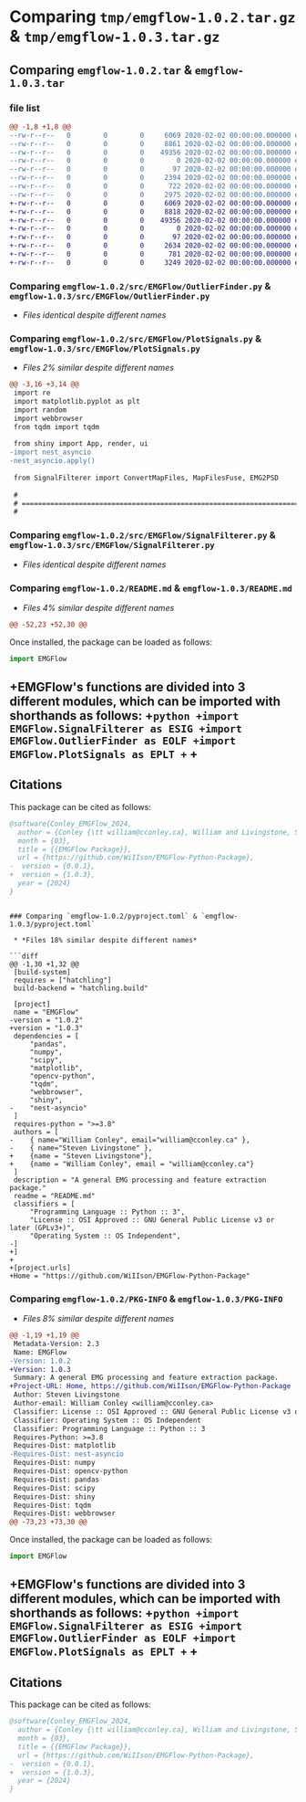 # Comparing `tmp/emgflow-1.0.2.tar.gz` & `tmp/emgflow-1.0.3.tar.gz`

## Comparing `emgflow-1.0.2.tar` & `emgflow-1.0.3.tar`

### file list

```diff
@@ -1,8 +1,8 @@
--rw-r--r--   0        0        0     6069 2020-02-02 00:00:00.000000 emgflow-1.0.2/src/EMGFlow/OutlierFinder.py
--rw-r--r--   0        0        0     8861 2020-02-02 00:00:00.000000 emgflow-1.0.2/src/EMGFlow/PlotSignals.py
--rw-r--r--   0        0        0    49356 2020-02-02 00:00:00.000000 emgflow-1.0.2/src/EMGFlow/SignalFilterer.py
--rw-r--r--   0        0        0        0 2020-02-02 00:00:00.000000 emgflow-1.0.2/src/EMGFlow/__init__.py
--rw-r--r--   0        0        0       97 2020-02-02 00:00:00.000000 emgflow-1.0.2/.gitignore
--rw-r--r--   0        0        0     2394 2020-02-02 00:00:00.000000 emgflow-1.0.2/README.md
--rw-r--r--   0        0        0      722 2020-02-02 00:00:00.000000 emgflow-1.0.2/pyproject.toml
--rw-r--r--   0        0        0     2975 2020-02-02 00:00:00.000000 emgflow-1.0.2/PKG-INFO
+-rw-r--r--   0        0        0     6069 2020-02-02 00:00:00.000000 emgflow-1.0.3/src/EMGFlow/OutlierFinder.py
+-rw-r--r--   0        0        0     8818 2020-02-02 00:00:00.000000 emgflow-1.0.3/src/EMGFlow/PlotSignals.py
+-rw-r--r--   0        0        0    49356 2020-02-02 00:00:00.000000 emgflow-1.0.3/src/EMGFlow/SignalFilterer.py
+-rw-r--r--   0        0        0        0 2020-02-02 00:00:00.000000 emgflow-1.0.3/src/EMGFlow/__init__.py
+-rw-r--r--   0        0        0       97 2020-02-02 00:00:00.000000 emgflow-1.0.3/.gitignore
+-rw-r--r--   0        0        0     2634 2020-02-02 00:00:00.000000 emgflow-1.0.3/README.md
+-rw-r--r--   0        0        0      781 2020-02-02 00:00:00.000000 emgflow-1.0.3/pyproject.toml
+-rw-r--r--   0        0        0     3249 2020-02-02 00:00:00.000000 emgflow-1.0.3/PKG-INFO
```

### Comparing `emgflow-1.0.2/src/EMGFlow/OutlierFinder.py` & `emgflow-1.0.3/src/EMGFlow/OutlierFinder.py`

 * *Files identical despite different names*

### Comparing `emgflow-1.0.2/src/EMGFlow/PlotSignals.py` & `emgflow-1.0.3/src/EMGFlow/PlotSignals.py`

 * *Files 2% similar despite different names*

```diff
@@ -3,16 +3,14 @@
 import re
 import matplotlib.pyplot as plt
 import random
 import webbrowser
 from tqdm import tqdm
 
 from shiny import App, render, ui
-import nest_asyncio
-nest_asyncio.apply()
 
 from SignalFilterer import ConvertMapFiles, MapFilesFuse, EMG2PSD
 
 #
 # =============================================================================
 #
```

### Comparing `emgflow-1.0.2/src/EMGFlow/SignalFilterer.py` & `emgflow-1.0.3/src/EMGFlow/SignalFilterer.py`

 * *Files identical despite different names*

### Comparing `emgflow-1.0.2/README.md` & `emgflow-1.0.3/README.md`

 * *Files 4% similar despite different names*

```diff
@@ -52,23 +52,30 @@
 ```
 
 Once installed, the package can be loaded as follows:
 ```python
 import EMGFlow
 ```
 
+EMGFlow's functions are divided into 3 different modules, which can be imported with shorthands as follows:
+```python
+import EMGFlow.SignalFilterer as ESIG
+import EMGFlow.OutlierFinder as EOLF
+import EMGFlow.PlotSignals as EPLT
+```
+
 ---
 
 ## Citations
 
 This package can be cited as follows:
 
 ```bibtex
 @software{Conley_EMGFlow_2024,
   author = {Conley {\tt william@cconley.ca}, William and Livingstone, Steven R},
   month = {03},
   title = {{EMGFlow Package}},
   url = {https://github.com/WiIIson/EMGFlow-Python-Package},
-  version = {0.0.1},
+  version = {1.0.3},
   year = {2024}
 }
 ```
```

### Comparing `emgflow-1.0.2/pyproject.toml` & `emgflow-1.0.3/pyproject.toml`

 * *Files 18% similar despite different names*

```diff
@@ -1,30 +1,32 @@
 [build-system]
 requires = ["hatchling"]
 build-backend = "hatchling.build"
 
 [project]
 name = "EMGFlow"
-version = "1.0.2"
+version = "1.0.3"
 dependencies = [
     "pandas",
     "numpy",
     "scipy",
     "matplotlib",
     "opencv-python", 
     "tqdm",
     "webbrowser",
     "shiny",
-    "nest-asyncio"
 ]
 requires-python = ">=3.8"
 authors = [
-    { name="William Conley", email="william@cconley.ca" },
-    { name="Steven Livingstone" },
+    {name = "Steven Livingstone"},
+    {name = "William Conley", email = "william@cconley.ca"}
 ]
 description = "A general EMG processing and feature extraction package."
 readme = "README.md"
 classifiers = [
     "Programming Language :: Python :: 3",
     "License :: OSI Approved :: GNU General Public License v3 or later (GPLv3+)",
     "Operating System :: OS Independent",
-]
+]
+
+[project.urls]
+Home = "https://github.com/WiIIson/EMGFlow-Python-Package"
```

### Comparing `emgflow-1.0.2/PKG-INFO` & `emgflow-1.0.3/PKG-INFO`

 * *Files 8% similar despite different names*

```diff
@@ -1,19 +1,19 @@
 Metadata-Version: 2.3
 Name: EMGFlow
-Version: 1.0.2
+Version: 1.0.3
 Summary: A general EMG processing and feature extraction package.
+Project-URL: Home, https://github.com/WiIIson/EMGFlow-Python-Package
 Author: Steven Livingstone
 Author-email: William Conley <william@cconley.ca>
 Classifier: License :: OSI Approved :: GNU General Public License v3 or later (GPLv3+)
 Classifier: Operating System :: OS Independent
 Classifier: Programming Language :: Python :: 3
 Requires-Python: >=3.8
 Requires-Dist: matplotlib
-Requires-Dist: nest-asyncio
 Requires-Dist: numpy
 Requires-Dist: opencv-python
 Requires-Dist: pandas
 Requires-Dist: scipy
 Requires-Dist: shiny
 Requires-Dist: tqdm
 Requires-Dist: webbrowser
@@ -73,23 +73,30 @@
 ```
 
 Once installed, the package can be loaded as follows:
 ```python
 import EMGFlow
 ```
 
+EMGFlow's functions are divided into 3 different modules, which can be imported with shorthands as follows:
+```python
+import EMGFlow.SignalFilterer as ESIG
+import EMGFlow.OutlierFinder as EOLF
+import EMGFlow.PlotSignals as EPLT
+```
+
 ---
 
 ## Citations
 
 This package can be cited as follows:
 
 ```bibtex
 @software{Conley_EMGFlow_2024,
   author = {Conley {\tt william@cconley.ca}, William and Livingstone, Steven R},
   month = {03},
   title = {{EMGFlow Package}},
   url = {https://github.com/WiIIson/EMGFlow-Python-Package},
-  version = {0.0.1},
+  version = {1.0.3},
   year = {2024}
 }
 ```
```

